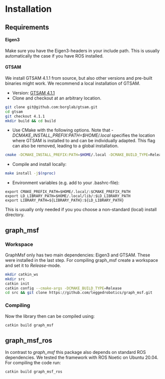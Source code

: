 # Installation

## Requirements

#### Eigen3
Make sure you have the Eigen3-headers in your include path. This is usually automatically the case if you have ROS installed.

#### GTSAM
We install GTSAM 4.1.1 from source, but also other versions and pre-built binaries might work. We recommend a local installation of GTSAM.
* Version: [GTSAM 4.1.1](https://github.com/borglab/gtsam/tree/4.1.1)
* Clone and checkout at an arbitrary location.
```bash
git clone git@github.com:borglab/gtsam.git
cd gtsam
git checkout 4.1.1
mkdir build && cd build
```
* Use CMake with the following options. Note that _-DCMAKE_INSTALL_PREFIX:PATH=$HOME/.local_ specifies the location where GTSAM is installed to and can be individually adapted. This flag can also be removed, leading to a global installation.
```bash
cmake -DCMAKE_INSTALL_PREFIX:PATH=$HOME/.local -DCMAKE_BUILD_TYPE=Release -DGTSAM_POSE3_EXPMAP=ON -DGTSAM_ROT3_EXPMAP=ON -DGTSAM_USE_QUATERNIONS=ON -DGTSAM_USE_SYSTEM_EIGEN=ON -DGTSAM_BUILD_WITH_MARCH_NATIVE=OFF ..
``` 
* Compile and install locally:
```bash
make install -j$(nproc)
```
* Environment variables (e.g. add to your .bashrc-file):
```
export CMAKE_PREFIX_PATH=$HOME/.local/:$CMAKE_PREFIX_PATH
export LD_LIBRARY_PATH=$HOME/.local/lib/:$LD_LIBRARY_PATH
export LIBRARY_PATH=${LIBRARY_PATH}:${LD_LIBRARY_PATH}
```
This is usually only needed if you you choose a non-standard (local) install directory.

## graph_msf
### Workspace
GraphMsf only has two main dependencies: Eigen3 and GTSAM. These were installed in the last step.
For compiling graph_msf create a workspace and set it to _Release_-mode.
```bash
mkdir catkin_ws
mkdir src
catkin init
catkin config --cmake-args -DCMAKE_BUILD_TYPE=Release
cd src && git clone https://github.com/leggedrobotics/graph_msf.git
```

### Compiling
Now the library then can be compiled using:
```bash
catkin build graph_msf
```

## graph_msf_ros
In contrast to _graph_msf_ this package also depends on standard ROS dependencies. We tested the framework with ROS Noetic on Ubuntu 20.04.
For compiling the code run:
```bash
catkin build graph_msf_ros
```

